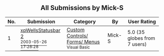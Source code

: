 ﻿<div align="center">

## All Submissions by Mick\-S

</div>

No.  | Submission | Category | By   | User Rating
---- | ---------- | -------- | ---- | -----------
1 | [xpWellsStatusbar 2<br /><sup>2003-05-26 17:28:28</sup>](https://github.com/Planet-Source-Code/mick-s-xpwellsstatusbar-2__1-45721) | [Custom Controls/ Forms/  Menus<br /><sup>Visual Basic</sup>](../ByCategory/custom-controls-forms-menus__1-4.md) | Mick\-S | 5.0 (35 globes from 7 users)
